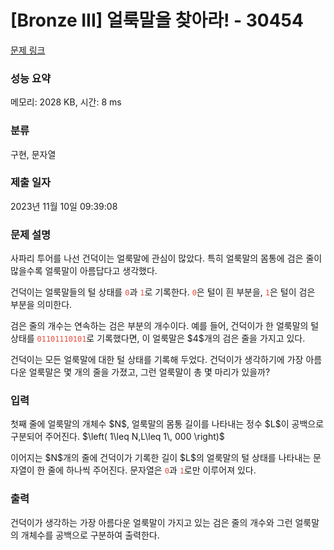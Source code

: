 # [Bronze III] 얼룩말을 찾아라! - 30454 

[문제 링크](https://www.acmicpc.net/problem/30454) 

### 성능 요약

메모리: 2028 KB, 시간: 8 ms

### 분류

구현, 문자열

### 제출 일자

2023년 11월 10일 09:39:08

### 문제 설명

<p>사파리 투어를 나선 건덕이는 얼룩말에 관심이 많았다. 특히 얼룩말의 몸통에 검은 줄이 많을수록 얼룩말이 아름답다고 생각했다.</p>

<p>건덕이는 얼룩말들의 털 상태를 <span style="color:#e74c3c;"><code>0</code></span>과 <span style="color:#e74c3c;"><code>1</code></span>로 기록한다. <span style="color:#e74c3c;"><code>0</code></span>은 털이 흰 부분을, <span style="color:#e74c3c;"><code>1</code></span>은 털이 검은 부분을 의미한다.</p>

<p>검은 줄의 개수는 연속하는 검은 부분의 개수이다. 예를 들어, 건덕이가 한 얼룩말의 털 상태를 <span style="color:#e74c3c;"><code>01101110101</code></span>로 기록했다면, 이 얼룩말은 $4$개의 검은 줄을 가지고 있다.</p>

<p>건덕이는 모든 얼룩말에 대한 털 상태를 기록해 두었다. 건덕이가 생각하기에 가장 아름다운 얼룩말은 몇 개의 줄을 가졌고, 그런 얼룩말이 총 몇 마리가 있을까?</p>

### 입력 

 <p>첫째 줄에 얼룩말의 개체수 $N$, 얼룩말의 몸통 길이를 나타내는 정수 $L$이 공백으로 구분되어 주어진다. $\left( 1\leq N,L\leq 1\, 000 \right)$</p>

<p>이어지는 $N$개의 줄에 건덕이가 기록한 길이 $L$의 얼룩말의 털 상태를 나타내는 문자열이 한 줄에 하나씩 주어진다. 문자열은 <span style="color:#e74c3c;"><code>0</code></span>과 <span style="color:#e74c3c;"><code>1</code></span>로만 이루어져 있다.</p>

### 출력 

 <p>건덕이가 생각하는 가장 아름다운 얼룩말이 가지고 있는 검은 줄의 개수와 그런 얼룩말의 개체수를 공백으로 구분하여 출력한다.</p>

